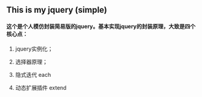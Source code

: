 ## This is my jquery (simple)

#### 这个是个人模仿封装简易版的jquery。基本实现jquery的封装原理，大致是四个核心点：

1. jquery实例化；

2. 选择器原理；

3. 隐式迭代 each

4. 动态扩展插件 extend